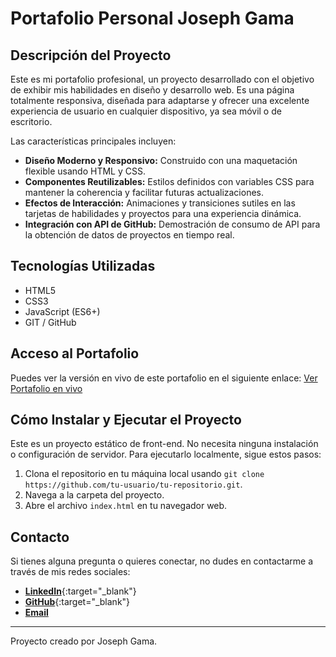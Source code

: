 # Portafolio Personal Joseph Gama

## Descripción del Proyecto

Este es mi portafolio profesional, un proyecto desarrollado con el objetivo de exhibir mis habilidades en diseño y desarrollo web. Es una página totalmente responsiva, diseñada para adaptarse y ofrecer una excelente experiencia de usuario en cualquier dispositivo, ya sea móvil o de escritorio.

Las características principales incluyen:

- **Diseño Moderno y Responsivo:** Construido con una maquetación flexible usando HTML y CSS.
- **Componentes Reutilizables:** Estilos definidos con variables CSS para mantener la coherencia y facilitar futuras actualizaciones.
- **Efectos de Interacción:** Animaciones y transiciones sutiles en las tarjetas de habilidades y proyectos para una experiencia dinámica.
- **Integración con API de GitHub:** Demostración de consumo de API para la obtención de datos de proyectos en tiempo real.

## Tecnologías Utilizadas

- HTML5
- CSS3
- JavaScript (ES6+)
- GIT / GitHub

## Acceso al Portafolio

Puedes ver la versión en vivo de este portafolio en el siguiente enlace:
[Ver Portafolio en vivo](https://mi-primer-portafolio-delta.vercel.app/)

## Cómo Instalar y Ejecutar el Proyecto

Este es un proyecto estático de front-end. No necesita ninguna instalación o configuración de servidor. Para ejecutarlo localmente, sigue estos pasos:

1.  Clona el repositorio en tu máquina local usando `git clone https://github.com/tu-usuario/tu-repositorio.git`.
2.  Navega a la carpeta del proyecto.
3.  Abre el archivo `index.html` en tu navegador web.

## Contacto

Si tienes alguna pregunta o quieres conectar, no dudes en contactarme a través de mis redes sociales:

- [**LinkedIn**](https://linkedin.com/in/joseph-gama){:target="\_blank"}
- [**GitHub**](https://github.com/Galking-droid){:target="\_blank"}
- [**Email**](mailto:gama.joseph@gmail.com)

---

Proyecto creado por Joseph Gama.
